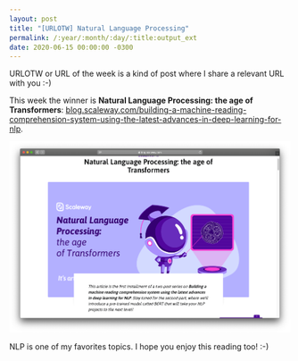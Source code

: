 ```yaml
---
layout: post
title: "[URLOTW] Natural Language Processing"
permalink: /:year/:month/:day/:title:output_ext
date: 2020-06-15 00:00:00 -0300
---
```


<span class="bg-highlight">URLOTW</span> or URL of the week is a kind of post where I share a relevant URL with you :-)

This week the winner is **Natural Language Processing: the age of Transformers**:
[blog.scaleway.com/building-a-machine-reading-comprehension-system-using-the-latest-advances-in-deep-learning-for-nlp](https://blog.scaleway.com/building-a-machine-reading-comprehension-system-using-the-latest-advances-in-deep-learning-for-nlp).

[![Natural Language Processing: the age of Transformers website](/assets/natural-language-processing.png "Natural Language Processing: the age of Transformers website")](/assets/natural-language-processing.png)

NLP is one of my favorites topics. I hope you enjoy this reading too! :-)
